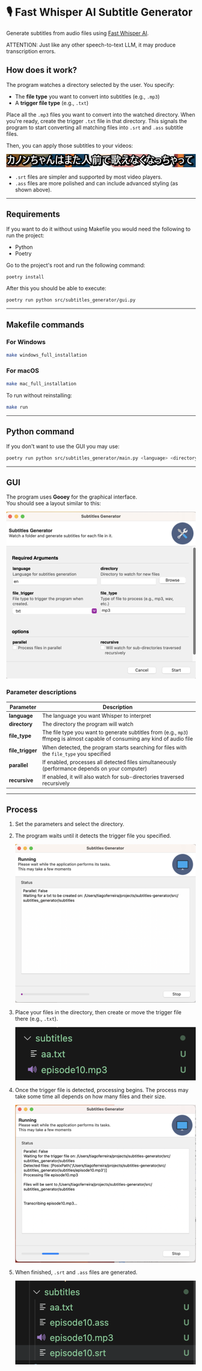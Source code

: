 # 🎙️ Fast Whisper AI Subtitle Generator

Generate subtitles from audio files using [Fast Whisper AI](https://github.com/SYSTRAN/faster-whisper).

ATTENTION: Just like any other speech-to-text LLM, it may produce transcription errors.

## How does it work?

The program watches a directory selected by the user. You specify:
- The **file type** you want to convert into subtitles (e.g., `.mp3`)
- A **trigger file type** (e.g., `.txt`)

Place all the `.mp3` files you want to convert into the watched directory. When you're ready, create the trigger `.txt` file in that directory. This signals the program to start converting all matching files into `.srt` and `.ass` subtitle files.

Then, you can apply those subtitles to your videos:

![Subtitles Example](prints/example_sub.png)

- `.srt` files are simpler and supported by most video players.
- `.ass` files are more polished and can include advanced styling (as shown above).

---
## Requirements

If you want to do it without using Makefile you would need the following to run the project:

- Python
- Poetry

Go to the project's root and run the following command:

```bash
poetry install
```

After this you should be able to execute:

```bash
poetry run python src/subtitles_generator/gui.py
```

---

## Makefile commands

### For Windows
```bash
make windows_full_installation
```

### For macOS
```bash
make mac_full_installation
```

To run without reinstalling:
```bash
make run
```

---

## Python command

If you don't want to use the GUI you may use:

```bash
poetry run python src/subtitles_generator/main.py <language> <directory> <trigger_filet> <audio_format> <parallel> <recursive>
```


---

## GUI

The program uses **Gooey** for the graphical interface.  
You should see a layout similar to this:

![GUI](prints/layout.png)

### Parameter descriptions

| Parameter       | Description |
|-----------------|-------------|
| **language**    | The language you want Whisper to interpret |
| **directory**   | The directory the program will watch |
| **file_type**   | The file type you want to generate subtitles from (e.g., `mp3`) ffmpeg is almost capable of consuming any kind of audio file |
| **file_trigger**| When detected, the program starts searching for files with the `file_type` you specified |
| **parallel**    | If enabled, processes all detected files simultaneously (performance depends on your computer) |
| **recursive**    | If enabled, it will also watch for sub-directories traversed recursively |

---

## Process

1. Set the parameters and select the directory.

2. The program waits until it detects the trigger file you specified.  
   
   ![Waiting](prints/waiting.png)

3. Place your files in the directory, then create or move the trigger file there (e.g., `.txt`).

   ![txt](prints/txt.png)

4. Once the trigger file is detected, processing begins. The process may take some time all depends on how many files and their size.

   ![reading](prints/reading.png)

5. When finished, `.srt` and `.ass` files are generated.

   ![generated](prints/generated.png)
